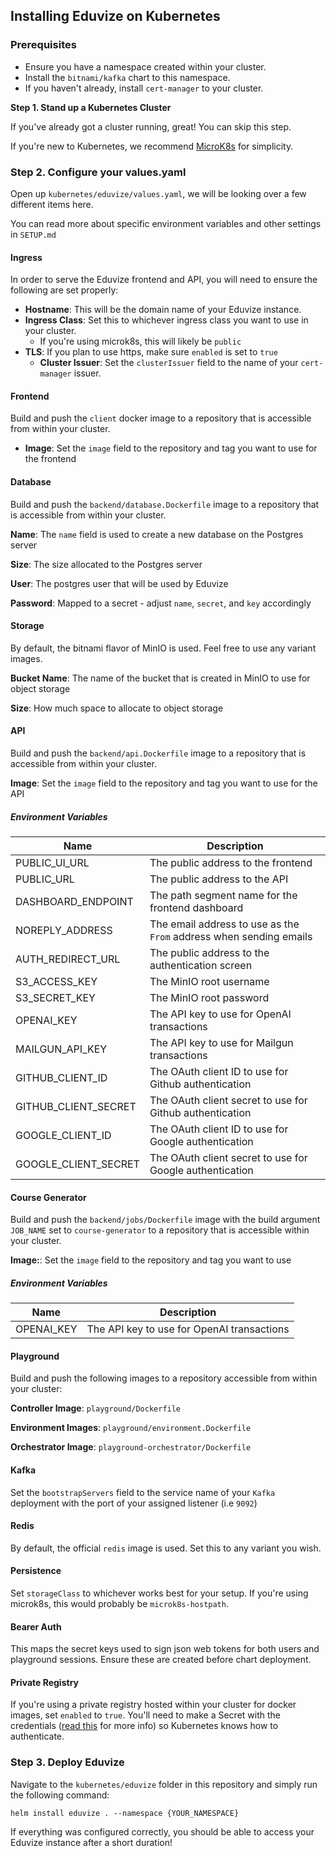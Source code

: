 ## Installing Eduvize on Kubernetes

### Prerequisites

- Ensure you have a namespace created within your cluster.
- Install the `bitnami/kafka` chart to this namespace.
- If you haven't already, install `cert-manager` to your cluster.

**Step 1. Stand up a Kubernetes Cluster**

If you've already got a cluster running, great! You can skip this step.

If you're new to Kubernetes, we recommend [MicroK8s](https://microk8s.io/) for simplicity.

### Step 2. Configure your values.yaml

Open up `kubernetes/eduvize/values.yaml`, we will be looking over a few different items here.

You can read more about specific environment variables and other settings in `SETUP.md`

#### Ingress

In order to serve the Eduvize frontend and API, you will need to ensure the following are set properly:

- **Hostname**: This will be the domain name of your Eduvize instance.
- **Ingress Class**: Set this to whichever ingress class you want to use in your cluster.
  - If you're using microk8s, this will likely be `public`
- **TLS**: If you plan to use https, make sure `enabled` is set to `true`
  - **Cluster Issuer**: Set the `clusterIssuer` field to the name of your `cert-manager` issuer.

#### Frontend

Build and push the `client` docker image to a repository that is accessible from within your cluster.

- **Image**: Set the `image` field to the repository and tag you want to use for the frontend

#### Database

Build and push the `backend/database.Dockerfile` image to a repository that is accessible from within your cluster.

**Name**: The `name` field is used to create a new database on the Postgres server

**Size**: The size allocated to the Postgres server

**User**: The postgres user that will be used by Eduvize

**Password**: Mapped to a secret - adjust `name`, `secret`, and `key` accordingly

#### Storage

By default, the bitnami flavor of MinIO is used. Feel free to use any variant images.

**Bucket Name**: The name of the bucket that is created in MinIO to use for object storage

**Size**: How much space to allocate to object storage

#### API

Build and push the `backend/api.Dockerfile` image to a repository that is accessible from within your cluster.

**Image**: Set the `image` field to the repository and tag you want to use for the API

##### Environment Variables

| Name                 | Description                                                  |
| -------------------- | ------------------------------------------------------------ |
| PUBLIC_UI_URL        | The public address to the frontend                           |
| PUBLIC_URL           | The public address to the API                                |
| DASHBOARD_ENDPOINT   | The path segment name for the frontend dashboard             |
| NOREPLY_ADDRESS      | The email address to use as the `From` address when sending emails |
| AUTH_REDIRECT_URL    | The public address to the authentication screen              |
| S3_ACCESS_KEY        | The MinIO root username                                      |
| S3_SECRET_KEY        | The MinIO root password                                      |
| OPENAI_KEY           | The API key to use for OpenAI transactions                   |
| MAILGUN_API_KEY      | The API key to use for Mailgun transactions                  |
| GITHUB_CLIENT_ID     | The OAuth client ID to use for Github authentication         |
| GITHUB_CLIENT_SECRET | The OAuth client secret to use for Github authentication     |
| GOOGLE_CLIENT_ID     | The OAuth client ID to use for Google authentication         |
| GOOGLE_CLIENT_SECRET | The OAuth client secret to use for Google authentication     |

#### Course Generator

Build and push the `backend/jobs/Dockerfile` image with the build argument `JOB_NAME` set to `course-generator` to a repository that is accessible within your cluster.

**Image:**: Set the `image` field to the repository and tag you want to use

##### Environment Variables

| Name       | Description                                |
| ---------- | ------------------------------------------ |
| OPENAI_KEY | The API key to use for OpenAI transactions |

#### Playground

Build and push the following images to a repository accessible from within your cluster:

**Controller Image**: `playground/Dockerfile`

**Environment Images**: `playground/environment.Dockerfile`

**Orchestrator Image**: `playground-orchestrator/Dockerfile`

#### Kafka

Set the `bootstrapServers` field to the service name of your `Kafka` deployment with the port of your assigned listener (i.e `9092`)

#### Redis

By default, the official `redis` image is used. Set this to any variant you wish.

#### Persistence

Set `storageClass` to whichever works best for your setup. If you're using microk8s, this would probably be `microk8s-hostpath`.

#### Bearer Auth

This maps the secret keys used to sign json web tokens for both users and playground sessions. Ensure these are created before chart deployment.

#### Private Registry

If you're using a private registry hosted within your cluster for docker images, set `enabled` to `true`. You'll need to make a Secret with the credentials ([read this](https://kubernetes.io/docs/tasks/configure-pod-container/pull-image-private-registry/) for more info) so Kubernetes knows how to authenticate. 

### Step 3. Deploy Eduvize

Navigate to the `kubernetes/eduvize` folder in this repository and simply run the following command:

```shell
helm install eduvize . --namespace {YOUR_NAMESPACE}
```

If everything was configured correctly, you should be able to access your Eduvize instance after a short duration!